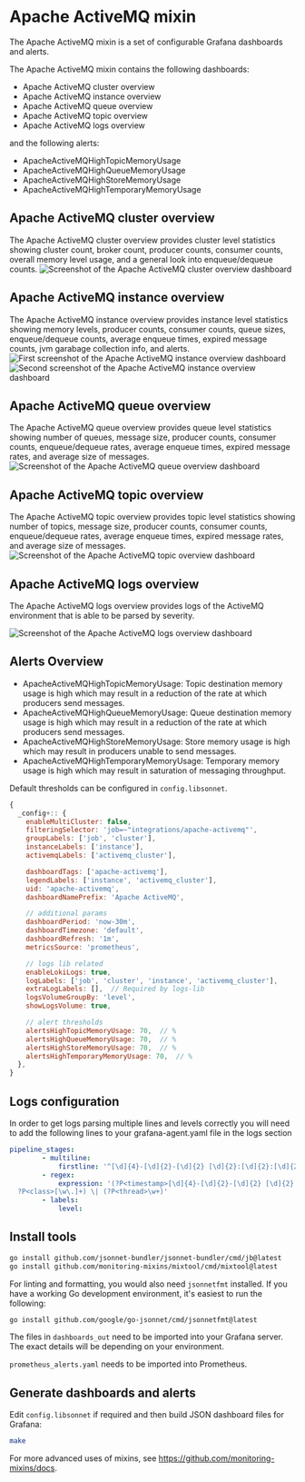 # Apache ActiveMQ mixin

The Apache ActiveMQ mixin is a set of configurable Grafana dashboards and alerts.

The Apache ActiveMQ mixin contains the following dashboards:

- Apache ActiveMQ cluster overview
- Apache ActiveMQ instance overview
- Apache ActiveMQ queue overview
- Apache ActiveMQ topic overview
- Apache ActiveMQ logs overview

and the following alerts:

- ApacheActiveMQHighTopicMemoryUsage
- ApacheActiveMQHighQueueMemoryUsage
- ApacheActiveMQHighStoreMemoryUsage
- ApacheActiveMQHighTemporaryMemoryUsage

## Apache ActiveMQ cluster overview

The Apache ActiveMQ cluster overview provides cluster level statistics showing cluster count, broker count, producer counts, consumer counts, overall memory level usage, and a general look into enqueue/dequeue counts.
![Screenshot of the Apache ActiveMQ cluster overview dashboard](https://storage.googleapis.com/grafanalabs-integration-assets/apache-activemq/screenshots/apache_activemq_cluster_overview.png)

## Apache ActiveMQ instance overview

The Apache ActiveMQ instance overview provides instance level statistics showing memory levels, producer counts, consumer counts, queue sizes, enqueue/dequeue counts, average enqueue times, expired message counts, jvm garabage collection info, and alerts.
![First screenshot of the Apache ActiveMQ instance overview dashboard](https://storage.googleapis.com/grafanalabs-integration-assets/apache-activemq/screenshots/apache_activemq_instance_overview_1.png)
![Second screenshot of the Apache ActiveMQ instance overview dashboard](https://storage.googleapis.com/grafanalabs-integration-assets/apache-activemq/screenshots/apache_activemq_instance_overview_2.png)

## Apache ActiveMQ queue overview

The Apache ActiveMQ queue overview provides queue level statistics showing number of queues, message size, producer counts, consumer counts, enqueue/dequeue rates, average enqueue times, expired message rates, and average size of messages.
![Screenshot of the Apache ActiveMQ queue overview dashboard](https://storage.googleapis.com/grafanalabs-integration-assets/apache-activemq/screenshots/apache_activemq_queue_overview.png)

## Apache ActiveMQ topic overview

The Apache ActiveMQ topic overview provides topic level statistics showing number of topics, message size, producer counts, consumer counts, enqueue/dequeue rates, average enqueue times, expired message rates, and average size of messages.
![Screenshot of the Apache ActiveMQ topic overview dashboard](https://storage.googleapis.com/grafanalabs-integration-assets/apache-activemq/screenshots/apache_activemq_topic_overview.png)

## Apache ActiveMQ logs overview

The Apache ActiveMQ logs overview provides logs of the ActiveMQ environment that is able to be parsed by severity.

![Screenshot of the Apache ActiveMQ logs overview dashboard](https://storage.googleapis.com/grafanalabs-integration-assets/apache-activemq/screenshots/apache_activemq_logs_overview.png)

## Alerts Overview

- ApacheActiveMQHighTopicMemoryUsage: Topic destination memory usage is high which may result in a reduction of the rate at which producers send messages.
- ApacheActiveMQHighQueueMemoryUsage: Queue destination memory usage is high which may result in a reduction of the rate at which producers send messages.
- ApacheActiveMQHighStoreMemoryUsage: Store memory usage is high which may result in producers unable to send messages.
- ApacheActiveMQHighTemporaryMemoryUsage: Temporary memory usage is high which may result in saturation of messaging throughput.

Default thresholds can be configured in `config.libsonnet`.

```js
{
  _config+:: {
    enableMultiCluster: false,
    filteringSelector: 'job=~"integrations/apache-activemq"',
    groupLabels: ['job', 'cluster'],
    instanceLabels: ['instance'],
    activemqLabels: ['activemq_cluster'],

    dashboardTags: ['apache-activemq'],
    legendLabels: ['instance', 'activemq_cluster'],
    uid: 'apache-activemq',
    dashboardNamePrefix: 'Apache ActiveMQ',

    // additional params
    dashboardPeriod: 'now-30m',
    dashboardTimezone: 'default',
    dashboardRefresh: '1m',
    metricsSource: 'prometheus',

    // logs lib related
    enableLokiLogs: true,
    logLabels: ['job', 'cluster', 'instance', 'activemq_cluster'],
    extraLogLabels: [],  // Required by logs-lib
    logsVolumeGroupBy: 'level',
    showLogsVolume: true,

    // alert thresholds
    alertsHighTopicMemoryUsage: 70,  // %
    alertsHighQueueMemoryUsage: 70,  // %
    alertsHighStoreMemoryUsage: 70,  // %
    alertsHighTemporaryMemoryUsage: 70,  // %
  },
}
```

## Logs configuration

In order to get logs parsing multiple lines and levels correctly you will need to add the following lines to your grafana-agent.yaml file in the logs section

```yaml
pipeline_stages:
        - multiline:
            firstline: '^[\d]{4}-[\d]{2}-[\d]{2} [\d]{2}:[\d]{2}:[\d]{2},[\d]{3}'
        - regex:
            expression: '(?P<timestamp>[\d]{4}-[\d]{2}-[\d]{2} [\d]{2}:[\d]{2}:[\d]{2},[\d]{3}) \| (?P<level>\w+)  \| (?P<message>.*?) \| (
  ?P<class>[\w\.]+) \| (?P<thread>\w+)'
        - labels:
            level:
```

## Install tools

```bash
go install github.com/jsonnet-bundler/jsonnet-bundler/cmd/jb@latest
go install github.com/monitoring-mixins/mixtool/cmd/mixtool@latest
```

For linting and formatting, you would also need `jsonnetfmt` installed. If you
have a working Go development environment, it's easiest to run the following:

```bash
go install github.com/google/go-jsonnet/cmd/jsonnetfmt@latest
```

The files in `dashboards_out` need to be imported
into your Grafana server. The exact details will be depending on your environment.

`prometheus_alerts.yaml` needs to be imported into Prometheus.

## Generate dashboards and alerts

Edit `config.libsonnet` if required and then build JSON dashboard files for Grafana:

```bash
make
```

For more advanced uses of mixins, see
https://github.com/monitoring-mixins/docs.
